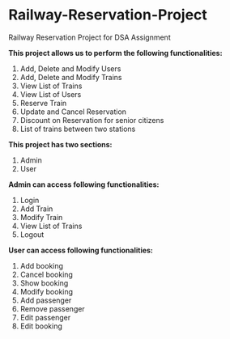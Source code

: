 # Railway-Reservation-Project
Railway Reservation Project for DSA Assignment

**This project allows us to perform the following functionalities:**

1. Add, Delete and Modify Users
2. Add, Delete and Modify Trains
3. View List of Trains
4. View List of Users
5. Reserve Train
6. Update and Cancel Reservation
7. Discount on Reservation for senior citizens
8. List of trains between two stations

**This project has two sections:**

1. Admin
2. User

**Admin can access following functionalities:**
1. Login
2. Add Train
3. Modify Train
4. View List of Trains
5. Logout

**User can access following functionalities:**
1. Add booking
2. Cancel booking
3. Show booking 
4. Modify booking 
5. Add passenger 
6. Remove passenger
7. Edit passenger
8. Edit booking
